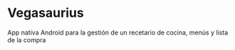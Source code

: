 # Vegasaurius
 App nativa Android para la gestión de un recetario de cocina, menús y lista de la compra
